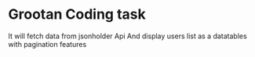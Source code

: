 # Grootan Coding task

It will fetch data from jsonholder Api And display users list as a datatables with pagination features 
